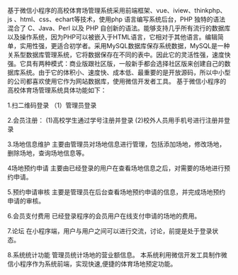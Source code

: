 基于微信小程序的高校体育场管理系统采用前端框架、vue、iview、thinkphp、js 、html、css、echart等技术，使用php 语言编写系统后台，PHP 独特的语法混合了 C、Java、Perl 以及 PHP 自创新的语法。能够支持几乎所有流行的数据库以及操作系统，因为PHP可以被嵌入于HTML语言，它相对于其他语言。编辑简单，实用性强，更适合初学者。采用MySQL数据库保存系统数据，MySQL是一种关系型数据库管理系统，它将数据保存在不同的表中。因此它的灵活性强，速度快强。它具有两种模式：商业版跟社区版，一般新手都会选择社区版来创建自己的数据库系统。由于它的体积小、速度快、成本低、最重要的是开放源码，所以中小型的公司都喜欢使用它作为网站数据库，使用微信开发者工具。
基于微信小程序的高校体育场管理系统具体功能如下：

1.扫二维码登录
（1）管理员登录

2.会员注册：
(1)高校学生通过学号注册并登录
(2)校外人员用手机号进行注册并登录

3.场地信息维护
主要由管理员对场地信息进行管理，包括添加场地，修改场地，删除场地，查询场地信息等。

4场地预约申请
主要由已经登录的用户在查看场地信息之后，对需要的场地进行预约申请。

5.预约申请审核
主要是管理员在后台查看场地预约申请的信息，并完成场地预约申请的审核。

6.会员支付费用
已经登录程序的会员用户在线支付申请的场地的费用。

7.论坛
在小程序端，用户与用户之间可以进行交流，讨论，前提是处于登录状态。

8.系统统计功能
管理员统计场地的营业额信息。
本系统利用微信开发工具制作微信小程序作为系统前端，实现快速,便捷的体育场地预定功能。
